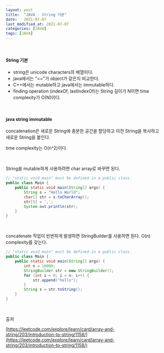 ```yaml
---
layout: post
title:  "JAVA - String 기본"
date:   2021-07-07
last_modified_at: 2021-07-07
categories: [JAVA]
tags: [JAVA]
---
```


<br/>

#### String 기본

- string은 unicode characters의 배열이다. 
- java에서는 "=="가 object가 같은지 비교한다.
- C++에서는 mutable하고 java에서는 immutable하다. 
- finding operation (indexOf, lastIndexOf)는 String 길이가 N이면 time complexity가 O(N)이다.

<br/>

#### java string immutable

concatenation은 새로운 String에 충분한 공간을 할당하고 이전 String을 복사하고 새로운 String을 붙인다.

time complexity는 O(n^2)이다. 

<br/>

String을 mutable하게 사용하려면 char array로 바꾸면 된다.

```java
// "static void main" must be defined in a public class.
public class Main {
    public static void main(String[] args) {
        String s = "Hello World";
        char[] str = s.toCharArray();
        str[5] = ',';
        System.out.println(str);
    }
}
```

<br/>

concatenate 작업이 빈번하게 발생하면 StringBuilder를 사용하면 된다. O(n) complexity를 갖는다.

```java
// "static void main" must be defined in a public class.
public class Main {
    public static void main(String[] args) {
        int n = 10000;
        StringBuilder str = new StringBuilder();
        for (int i = 0; i < n; i++) {
            str.append("hello");
        }
        String s = str.toString();
    }
}
```

<br/>

출처

[https://leetcode.com/explore/learn/card/array-and-string/203/introduction-to-string/1158/](https://leetcode.com/explore/learn/card/array-and-string/203/introduction-to-string/1158/)